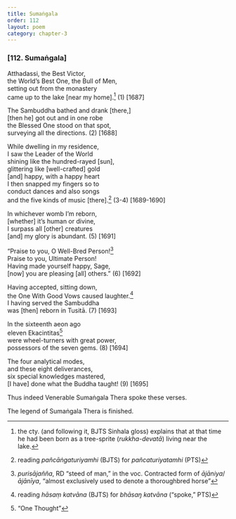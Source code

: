 ```yaml
---
title: Sumaṅgala
order: 112
layout: poem
category: chapter-3
---
```


### \[112. Sumaṅgala\]

Atthadassi, the Best Victor,  
the World’s Best One, the Bull of Men,  
setting out from the monastery  
came up to the lake \[near my home\].[^1] (1) \[1687\]

The Sambuddha bathed and drank \[there,\]  
\[then he\] got out and in one robe  
the Blessed One stood on that spot,  
surveying all the directions. (2) \[1688\]

While dwelling in my residence,  
I saw the Leader of the World  
shining like the hundred-rayed \[sun\],  
glittering like \[well-crafted\] gold  
\[and\] happy, with a happy heart  
I then snapped my fingers so to  
conduct dances and also songs  
and the five kinds of music \[there\].[^2] (3-4) \[1689-1690\]

In whichever womb I’m reborn,  
\[whether\] it’s human or divine,  
I surpass all \[other\] creatures  
\[and\] my glory is abundant. (5) \[1691\]

“Praise to you, O Well-Bred Person![^3]  
Praise to you, Ultimate Person!  
Having made yourself happy, Sage,  
\[now\] you are pleasing \[all\] others.” (6) \[1692\]

Having accepted, sitting down,  
the One With Good Vows caused laughter.[^4]  
I having served the Sambuddha  
was \[then\] reborn in Tusitā. (7) \[1693\]

In the sixteenth aeon ago  
eleven Ekacintitas[^5]  
were wheel-turners with great power,  
possessors of the seven gems. (8) \[1694\]

The four analytical modes,  
and these eight deliverances,  
six special knowledges mastered,  
\[I have\] done what the Buddha taught! (9) \[1695\]

Thus indeed Venerable Sumaṅgala Thera spoke these verses.

The legend of Sumaṅgala Thera is finished.

[^1]: the cty. (and following it, BJTS Sinhala gloss) explains that at that time he had been born as a tree-sprite (*rukkha-devatā*) living near the lake.

[^2]: reading *pañcāṅgaturiyamhi* (BJTS) for *pañcaturiyatamhi* (PTS)

[^3]: *purisājañña*, RD “steed of man,” in the voc. Contracted form of *ājāniya*/*ājānīya*, “almost exclusively used to denote a thoroughbred horse”

[^4]: reading *hāsaṃ katvāna* (BJTS) for *bhāsaŋ katvāna* (“spoke,” PTS)

[^5]: “One Thought”

